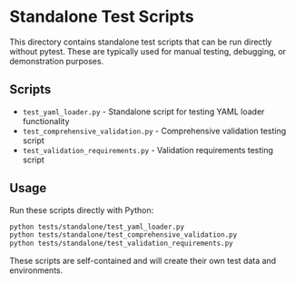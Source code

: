 # Standalone Test Scripts

This directory contains standalone test scripts that can be run directly without pytest. These are typically used for manual testing, debugging, or demonstration purposes.

## Scripts

- `test_yaml_loader.py` - Standalone script for testing YAML loader functionality
- `test_comprehensive_validation.py` - Comprehensive validation testing script
- `test_validation_requirements.py` - Validation requirements testing script

## Usage

Run these scripts directly with Python:

```bash
python tests/standalone/test_yaml_loader.py
python tests/standalone/test_comprehensive_validation.py
python tests/standalone/test_validation_requirements.py
```

These scripts are self-contained and will create their own test data and environments.
